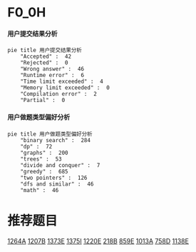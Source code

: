# F0_0H

<!-- tabs:start -->



#### **用户提交结果分析**

```mermaid
pie title 用户提交结果分析
    "Accepted" :  42
    "Rejected" :  0
    "Wrong answer" :  46
    "Runtime error" :  6
    "Time limit exceeded" :  4
    "Memory limit exceeded" :  0
    "Compilation error" :  2
    "Partial" :  0
```

#### **用户做题类型偏好分析**

```mermaid
pie title 用户做题类型偏好分析
    "binary search" :  284
    "dp" :  72
    "graphs" :  200
    "trees" :  53
    "divide and conquer" :  7
    "greedy" :  685
    "two pointers" :  126
    "dfs and similar" :  46
    "math" :  46
```



<!-- tabs:end -->
# 推荐题目
[1264A](https://codeforces.com/contest/1264/problem/A)
[1207B](https://codeforces.com/contest/1207/problem/B)
[1373E](https://codeforces.com/contest/1373/problem/E)
[1375I](https://codeforces.com/contest/1375/problem/I)
[1220E](https://codeforces.com/contest/1220/problem/E)
[218B](https://codeforces.com/contest/218/problem/B)
[859E](https://codeforces.com/contest/859/problem/E)
[1013A](https://codeforces.com/contest/1013/problem/A)
[758D](https://codeforces.com/contest/758/problem/D)
[1138E](https://codeforces.com/contest/1138/problem/E)
